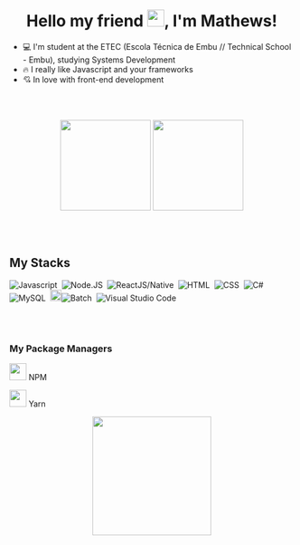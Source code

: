 <!---======================================================================= This is the title ============================================================--->
<h1 align="center"> Hello my friend <img src="https://raw.githubusercontent.com/kaueMarques/kaueMarques/master/hi.gif" width="30px">, I'm Mathews!</h1>

- 💻 I'm student at the ETEC (Escola Técnica de Embu // Technical School - Embu), studying Systems Development
- 🔥 I really like Javascript and your frameworks
- 💘 In love with front-end development
<!---======================================================================================================================================================--->
<br><br>

<!---======================================================================= Github Stats =================================================================--->
<div>
  <div align="center">
    <img height="160em" src="https://github-readme-stats.vercel.app/api?username=MathewsSmicaluk&show_icons=true&theme=github_dark" style="max-width:100%;"> <img height="160em" src="https://github-readme-stats.vercel.app/api/top-langs/?username=MathewsSmicaluk&layout=compact&theme=github_dark" style="max-width:100%;">
    
</div>
<!---======================================================================================================================================================--->

<br><br>
<!---============================================================= My Stacks - Languages and IDE ==========================================================--->
  
<h2> My Stacks </h2>

![Javascript](https://img.shields.io/badge/-Javascript-05122A?style=flat&logo=javascript)&nbsp;
![Node.JS](https://img.shields.io/badge/-Node.JS-05122A?style=flat&logo=node.js)&nbsp;
![ReactJS/Native](https://img.shields.io/badge/-React-05122A?style=flat&logo=react)&nbsp;
![HTML](https://img.shields.io/badge/-HTML-05122A?style=flat&logo=html5)&nbsp;
![CSS](https://img.shields.io/badge/-CSS-05122A?style=flat&logo=css3)&nbsp;
![C#](https://img.shields.io/badge/-CSharp-05122A?style=flat&logo=c#)&nbsp;
![MySQL](https://img.shields.io/badge/-MySQL-05122A?style=flat&logo=mysql)&nbsp;
<img width="20px" src="https://user-images.githubusercontent.com/86135150/156274074-58fc63ae-5563-4999-9f1f-0e1437888dbd.png">![Batch](https://img.shields.io/badge/-Batchfile-05122A)&nbsp;
![Visual Studio Code](https://img.shields.io/badge/-Visual%20Studio%20Code-05122A?style=flat&logo=visualstudiocode&logoColor=007ACC)&nbsp;
  
<!---======================================================================================================================================================--->

<br><br>

<h3>My Package Managers</h3>

<img src="https://github.com/get-icon/geticon/raw/master/icons/npm.svg" width="30px" heigth="30px"> NPM

<img src="https://github.com/get-icon/geticon/raw/master/icons/yarn.svg" width="30px" heigth="30px"> Yarn

  <div align="center">
<img src="https://c.tenor.com/7h-8OYbg-MUAAAAC/ps4-games.gif" width="210px" height="210px">
  </div>
